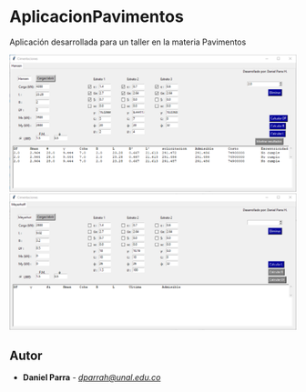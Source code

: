# AplicacionPavimentos
Aplicación desarrollada para un taller en la materia Pavimentos

![Alt text](https://github.com/dparraho/AplicacionCimentaciones/blob/master/images/hansen_view.PNG "hansen")
![Alt text](https://github.com/dparraho/AplicacionCimentaciones/blob/master/images/meyerhoff_view.PNG "meyerhoff")

## Autor

* **Daniel Parra** - *dparrah@unal.edu.co*

